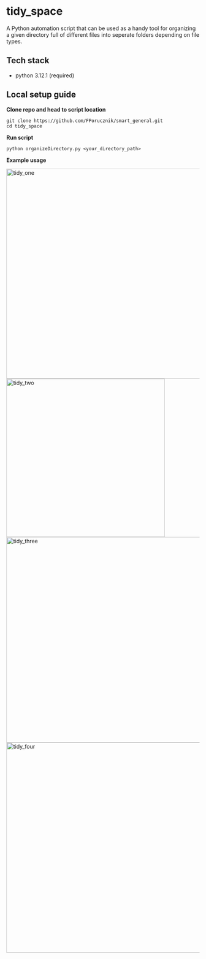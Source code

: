 # tidy_space

A Python automation script that can be used as a handy tool for organizing a given directory full of different files into seperate folders depending on file types.

## Tech stack

- python 3.12.1 (required)

## Local setup guide

**Clone repo and head to script location**

```
git clone https://github.com/FPorucznik/smart_general.git
cd tidy_space
```

**Run script**

```
python organizeDirectory.py <your_directory_path>
```

**Example usage**

<img width="548" alt="tidy_one" src="https://github.com/FPorucznik/tidy_space/assets/56200864/45071799-2eef-4286-ba09-70562c17822e">

<img width="413" alt="tidy_two" src="https://github.com/FPorucznik/tidy_space/assets/56200864/35303ee0-56ca-45e6-8941-d778863d50f4">

<img width="536" alt="tidy_three" src="https://github.com/FPorucznik/tidy_space/assets/56200864/491f9f2f-3b0b-4ce5-8efb-6848f2b68e3e">

<img width="549" alt="tidy_four" src="https://github.com/FPorucznik/tidy_space/assets/56200864/cf4b4987-b1b9-4d9d-bfeb-454a6b62bee6">



